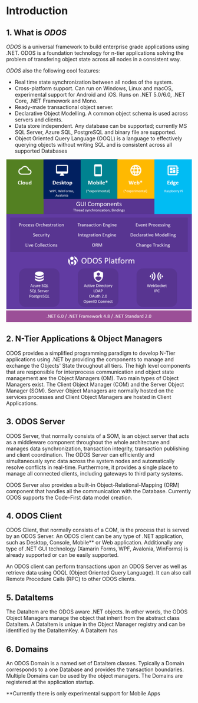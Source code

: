 Introduction
===============

## 1. What is *ODOS*

*ODOS* is a universal framework to build enterprise grade applications using .NET.  ODOS is a foundation technology for n-tier applications solving the problem of transfering object state across all nodes in a consistent way. 

*ODOS* also the following cool features:

* Real time state synchronization between all nodes of the system.
* Cross-platform support. Can run on Windows, Linux and macOS, experimental support for Android and iOS. Runs on .NET 5.0/6.0, .NET Core, .NET Framework and Mono.
* Ready-made transactional object server.
* Declarative Object Modelling. A common object schema is used across servers and clients. 
* Data store independent. Any database can be supported; currently MS SQL Server, Azure SQL, PostgreSQL and binary file are supported.
* Object Oriented Query Language (OOQL) is a language to effectively querying objects without writing SQL and is consistent across all supported Databases

![](../images/ODOS-Framework.png)

## 2. N-Tier Applications & Object Managers

ODOS provides a simplified programming paradigm to develop N-Tier applications using .NET by providing the components to manage and exchange the Objects' State throughout all tiers. The high level components that are responsible for interprocess communication and object state management are the Object Managers (OM). Two main types of Object Managers exist. The Client Object Manager (COM) and the Server Object Manager (SOM). Server Object Managers are normally hosted on the services processes and Client Object Managers are hosted in Client Applications.   

## 3. ODOS Server

ODOS Server, that normally consists of a SOM, is an object server that acts as a middleware component throughout the whole architecture and manages data synchronization, transaction integrity, transaction publishing and client coordination. The ODOS Server can efficiently and simultaneously sync data across the system nodes and automatically resolve conflicts in real-time. Furthermore, it provides a single place to manage all connected clients, including gateways to third party systems.

ODOS Server also provides a built-in Object-Relational-Mapping (ORM) component that handles all the communication with the Database. Currently ODOS supports the Code-First data model creation.

## 4. ODOS Client

ODOS Client, that normally consists of a COM, is the process that is served by an ODOS Server. An ODOS client can be any type of .NET application, such as Desktop, Console, Mobile** or Web application. Additionally any type of .NET GUI technology (Xamarin Forms, WPF, Avalonia, WinForms) is already supported or can be easily supported. 

An ODOS client can perform transactions upon an ODOS Server as well as retrieve data using OOQL (Object Oriented Query Language). It can also call Remote Procedure Calls (RPC) to other ODOS clients. 

## 5. DataItems

The DataItem are the ODOS aware .NET objects. In other words, the ODOS Object Managers manage the object that inherit from the abstract class DataItem. A DataItem is unique in the Object Manager registry and can be identified by the DataItemKey. A DataItem has 

## 6. Domains

An ODOS Domain is a named set of DataItem classes. Typically a Domain corresponds to a one Database and provides the transaction boundaries. Multiple Domains can be used by the object managers. The Domains are registered at the application startup. 

**Currently there is only experimental support for Mobile Apps 